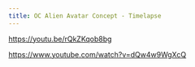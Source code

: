 ```yaml
---
title: OC Alien Avatar Concept - Timelapse
---
```


https://youtu.be/rQkZKqob8bg

https://www.youtube.com/watch?v=dQw4w9WgXcQ
